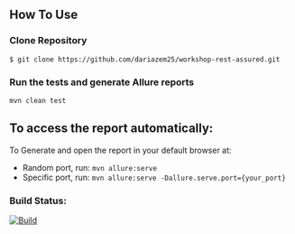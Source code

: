## **How To Use**
### **Clone Repository**
`$ git clone https://github.com/dariazem25/workshop-rest-assured.git`

### **Run the tests and generate Allure reports**
`mvn clean test`

## To access the report automatically:
To Generate and open the report in your default browser at:
+ Random port, run: `mvn allure:serve`
+ Specific port, run: `mvn allure:serve -Dallure.serve.port={your_port}`


### Build Status:
[![Build](https://github.com/dariazem25/workshop-rest-assured/actions/workflows/main.yml/badge.svg)](https://github.com/dariazem25/rest-assured/actions/workflows/main.yml)

